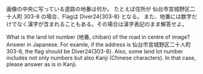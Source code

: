画像の中央に写っている道路の地番は何か。
たとえば住所が 仙台市宮城野区二十人町 303-8 の場合、Flagは Diver24{303-8} となる。
また、地番には数字だけでなく漢字が含まれることもある。その場合は漢字表記のまま解答せよ。

What is the land lot number (地番, chiban) of the road in centre of image? Answer in Japanese.
For examle, if the address is 仙台市宮城野区二十人町 303-8, the flag should be Diver24{303-8}.
Also, some land lot number includes not only numbers but also Kanji (Chinese characters). In that case, please answer as is in Kanji.
